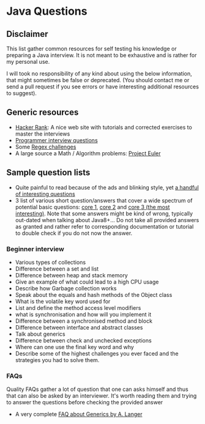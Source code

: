 # Java Questions

## Disclaimer
This list gather common resources for self testing his knowledge or preparing a Java interview. It is not meant to be exhaustive and is rather for my personal use.

I will took no responsibility of any kind about using the below information, that might sometimes be false or deprecated. (You should contact me or send a pull request if you see errors or have interesting additional resources to suggest).

## Generic resources 
- [Hacker Rank](hackerrank.com): A nice web site with tutorials and corrected exercises to master the interviews
- [Programmer interview questions](http://www.programmerinterview.com)
- Some [Regex challenges](http://callumacrae.github.io/regex-tuesday/)
- A large source a Math / Algorithm problems: [Project Euler](https://projecteuler.net) 

## Sample question lists
- Quite painful to read because of the ads and blinking style, yet [a handful of interesting questions](http://javarevisited.blogspot.de/2015/10/133-java-interview-questions-answers-from-last-5-years.html)
- 3 list of various short question/answers that cover a wide spectrum of potential basic questions:  [core 1](http://net-informations.com/java/cjava/cfaq.htm), [core 2](http://net-informations.com/java/cjava/clfaq.htm) and [core 3 (the most interesting)](http://net-informations.com/java/cjava/c3faq.htm). Note that some answers might be kind of wrong, typically out-dated when talking about Java8+... Do not take all provided answers as granted and rather refer to corresponding documentation or tutorial to double check if you do not now the answer.

### Beginner interview

- Various types of collections
- Difference between a set and list
- Difference between heap and stack memory
- Give an example of what could lead to a high CPU usage
- Describe how Garbage collection works
- Speak about the equals and hash methods of the Object class
- What is the volatile key word used for
- List and define the method access level modifiers 
- what is synchronisation and how will you implement it
- Difference between a synchronised method and block
- Difference between interface and abstract classes
- Talk about generics
- Difference between check and unchecked exceptions 
- Where can one use the final key word and why
- Describe some of the highest challenges you ever faced and the strategies you had to solve them.

### FAQs
Quality FAQs gather a lot of question that one can asks himself and thus that can also be asked by an interviewer. It's worth reading them and trying to answer the questions before checking the provided answer

- A very complete [FAQ about Generics by A. Langer](http://www.angelikalanger.com/GenericsFAQ/JavaGenericsFAQ.html)
